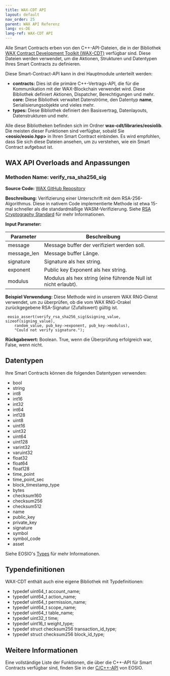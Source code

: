 ```yaml
---
title: WAX-CDT API
layout: default
nav_order: 25
parent: WAX API Referenz
lang: es-DE
lang-ref: WAX-CDT API
---
```


Alle Smart Contracts erben von den C++-API-Dateien, die in der Bibliothek [WAX Contract Development Toolkit (WAX-CDT)](/de/dapp-development/wax-cdt/) verfügbar sind. Diese Dateien werden verwendet, um die Aktionen, Strukturen und Datentypen Ihres Smart Contracts zu definieren. 

Diese Smart-Contract-API kann in drei Hauptmodule unterteilt werden:

* **contracts:** Dies ist die primäre C++-Vertrags-API, die für die Kommunikation mit der WAX-Blockchain verwendet wird. Diese Bibliothek definiert Aktionen, Dispatcher, Berechtigungen und mehr. 
**core:** Diese Bibliothek verwaltet Datenströme, den Datentyp **name**, Serialisierungsobjekte und vieles mehr. 
* **types:** Diese Bibliothek definiert den Basisvertrag, Datenlayouts, Datenstrukturen und mehr. 

Alle diese Bibliotheken befinden sich im Ordner **wax-cdt/libraries/eosiolib**. Die meisten dieser Funktionen sind verfügbar, sobald Sie **<eosio/eosio.hpp>** in Ihren Smart Contract einbinden. Es wird empfohlen, dass Sie sich diese Dateien ansehen, um zu verstehen, wie ein Smart Contract aufgebaut ist.

## WAX API Overloads and Anpassungen 

### Methoden Name: verify_rsa_sha256_sig

**Source Code:** <a href="https://github.com/worldwide-asset-exchange/wax-cdt/blob/master/libraries/eosiolib/core/eosio/crypto.hpp#L283" target="_blank">WAX GitHub Repository</a>

**Beschreibung:** Verifizierung einer Unterschrift mit dem RSA-256-Algorithmus. Diese in nativem Code implementierte Methode ist etwa 15-mal schneller als die standardmäßige WASM-Verifizierung. Siehe <a href="https://www.emc.com/collateral/white-papers/h11300-pkcs-1v2-2-rsa-cryptography-standard-wp.pdf" target="_blank">RSA Cryptography Standard</a> für mehr Informationen.

**Input Parameter:**

| Parameter | Beschreibung
| --- | -------------------------- |
| message | Message buffer der verifiziert werden soll. |
| message_len | Message buffer Länge. |
| signature | Signature als hex string. |
| exponent | Public key Exponent als hex string. |
| modulus  | Modulus als hex string (eine führende Null ist nicht erlaubt). |

**Beispiel Verwendung:** Diese Methode wird in unserem WAX RNG-Dienst verwendet, um zu überprüfen, ob die vom WAX RNG-Orakel zurückgegebene RSA-Signatur (Zufallswert) gültig ist.

```
 eosio_assert(verify_rsa_sha256_sig(&signing_value, sizeof(signing_value), 
    random_value, pub_key->exponent, pub_key->modulus),
    "Could not verify signature.");
```


**Rückgabewert:** Boolean. True, wenn die Überprüfung erfolgreich war, False, wenn nicht.

## Datentypen

Ihre Smart Contracts können die folgenden Datentypen verwenden:

* bool
* string
* int8
* int16
* int32
* int64
* int128
* uint8
* uint16
* uint32
* uint64
* uint128
* varint32
* varuint32
* float32
* float64
* float128
* time_point
* time_point_sec
* block_timestamp_type
* bytes
* checksum160
* checksum256
* checksum512
* name
* public_key
* private_key
* signature
* symbol
* symbol_code
* asset

Siehe EOSIO's <a href="https://eosio.github.io/eosio.cdt/1.6.0/group__types.html" target="_blank">Types</a> für mehr Informationen.

## Typendefinitionen

WAX-CDT enthält auch eine eigene Bibliothek mit Typdefinitionen:

* typedef uint64_t account_name;
* typedef uint64_t action_name;
* typedef uint64_t permission_name;
* typedef uint64_t scope_name;
* typedef uint64_t table_name;
* typedef uint32_t time;
* typedef uint16_t weight_type;
* typedef struct checksum256 transaction_id_type;
* typedef struct checksum256 block_id_type;

## Weitere Informationen

Eine vollständige Liste der Funktionen, die über die C++-API für Smart Contracts verfügbar sind, finden Sie in der <a href="https://eosio.github.io/eosio.cdt" target="_blank">C/C++-API</a> von EOSIO.